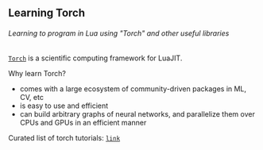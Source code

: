 ## Learning Torch
###### Learning to program in Lua using "Torch" and other useful libraries

[`Torch`](http://torch.ch/) is a scientific computing framework for LuaJIT.

Why learn Torch?
- comes with a large ecosystem of community-driven packages in ML, CV, etc
- is easy to use and efficient
- can build arbitrary graphs of neural networks, and parallelize them over CPUs and GPUs in an efficient manner


Curated list of torch tutorials:
[`link`](https://github.com/carpedm20/awesome-torch#tutorials)

